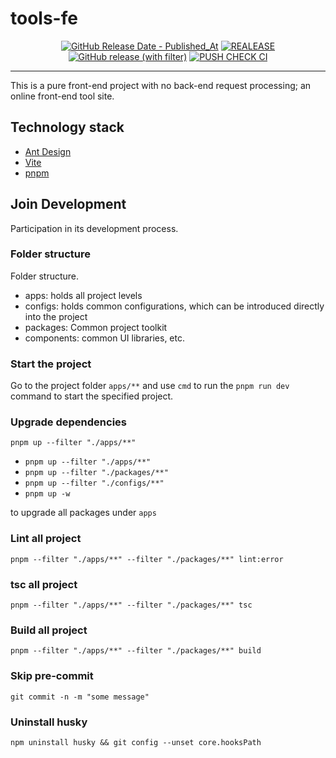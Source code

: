 # tools-fe

<div align="center">

[![GitHub Release Date - Published_At](https://img.shields.io/github/release-date/nextstarproject/tools-fe?display_date=published_at&logo=github&label=RELEASE%20DATE&color=blank&cacheSeconds=86400)](https://github.com/nextstarproject/tools-fe/releases) [![REALEASE](https://github.com/nextstarproject/tools-fe/actions/workflows/realease_ci.yml/badge.svg?branch=master)](https://github.com/nextstarproject/tools-fe/actions/workflows/realease_ci.yml) [![GitHub release (with filter)](https://img.shields.io/github/v/release/nextstarproject/tools-fe?logo=github&label=RELEASE%20VERSION&color=blank&cacheSeconds=86400)](https://github.com/nextstarproject/tools-fe/releases/latest) [![PUSH CHECK CI](https://github.com/nextstarproject/tools-fe/actions/workflows/push_check_ci.yml/badge.svg?branch=master)](https://github.com/nextstarproject/tools-fe/actions/workflows/push_check_ci.yml)

</div>

---

This is a pure front-end project with no back-end request processing; an online front-end tool site.

## Technology stack

- [Ant Design](https://ant.design/)
- [Vite](https://vitejs.dev/)
- [pnpm](https://pnpm.io/)

## Join Development

Participation in its development process.

### Folder structure

Folder structure.

- apps: holds all project levels
- configs: holds common configurations, which can be introduced directly into the project
- packages: Common project toolkit
- components: common UI libraries, etc.

### Start the project

Go to the project folder `apps/**` and use `cmd` to run the `pnpm run dev` command to start the specified project.

### Upgrade dependencies

```shell
pnpm up --filter "./apps/**"
```

- `pnpm up --filter "./apps/**"`
- `pnpm up --filter "./packages/**"`
- `pnpm up --filter "./configs/**"`
- `pnpm up -w`

to upgrade all packages under `apps`

### Lint all project

```shell
pnpm --filter "./apps/**" --filter "./packages/**" lint:error
```

### tsc all project

```shell
pnpm --filter "./apps/**" --filter "./packages/**" tsc
```

### Build all project

```shell
pnpm --filter "./apps/**" --filter "./packages/**" build
```

### Skip pre-commit

```shell
git commit -n -m "some message"
```

### Uninstall husky

```shell
npm uninstall husky && git config --unset core.hooksPath
```
